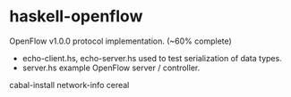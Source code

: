 haskell-openflow
================

OpenFlow v1.0.0 protocol implementation. (~60% complete)

* echo-client.hs, echo-server.hs used to test serialization of data types.
* server.hs example OpenFlow server / controller.

cabal-install network-info cereal
